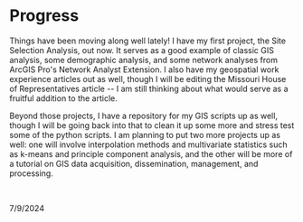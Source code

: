 <html lang="en-US">

<head>
    <meta charset='utf-8'>
    <meta http-equiv= "X-UA-Compatible" content="IE=edge">
    <meta name="viewport" content="width=device-width,maximum-scale=2">
</head>

<main>

<h1> Progress </h1>

<p1> Things have been moving along well lately! I have my first project, the Site Selection Analysis, out now. It serves as a good example of classic GIS analysis, some demographic analysis, and some network analyses from ArcGIS Pro's Network Analyst Extension. 
I also have my geospatial work experience articles out as well, though I will be editing the Missouri House of Representatives article -- I am still thinking about what would serve as a fruitful addition to the article. </p1> <br>

<p> Beyond those projects, I have a repository for my GIS scripts up as well, though I will be going back into that to clean it up some more and stress test some of the python scripts. I am planning to put two more projects up as well: one will involve interpolation methods and multivariate 
statistics such as k-means and principle component analysis, and the other will be more of a tutorial on GIS data acquisition, dissemination, management, and processing. </p> <br>

<p2> 7/9/2024 </p2>



</main>
</html>
